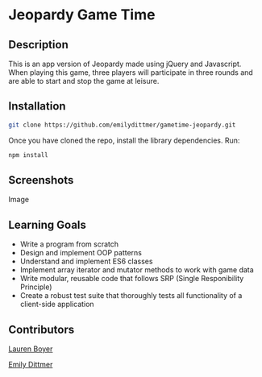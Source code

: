 # Jeopardy Game Time

## Description

This is an app version of Jeopardy made using jQuery and Javascript. When playing this game, three players will participate in three rounds and are able to start and stop the game at leisure.

## Installation

```bash
git clone https://github.com/emilydittmer/gametime-jeopardy.git
```
Once you have cloned the repo, install the library dependencies. Run:

```bash
npm install
```
## Screenshots
Image

## Learning Goals

- Write a program from scratch
- Design and implement OOP patterns
- Understand and implement ES6 classes
- Implement array iterator and mutator methods to work with game data
- Write modular, reusable code that follows SRP (Single Responibility Principle)
- Create a robust test suite that thoroughly tests all functionality of a client-side application

## Contributors

[Lauren Boyer](https://github.com/lboyer4)

[Emily Dittmer](https://github.com/emilydittmer)
